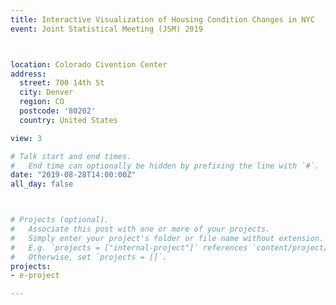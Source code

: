 ```yaml
---
title: Interactive Visualization of Housing Condition Changes in NYC
event: Joint Statistical Meeting (JSM) 2019



location: Colorado Civention Center
address:
  street: 700 14th St
  city: Denver
  region: CO
  postcode: '80202'
  country: United States

view: 3

# Talk start and end times.
#   End time can optionally be hidden by prefixing the line with `#`.
date: "2019-08-28T14:00:00Z"
all_day: false



# Projects (optional).
#   Associate this post with one or more of your projects.
#   Simply enter your project's folder or file name without extension.
#   E.g. `projects = ["internal-project"]` references `content/project/deep-learning/index.md`.
#   Otherwise, set `projects = []`.
projects:
- e-project

---
```

